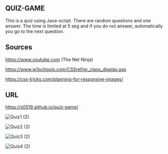 ## QUIZ-GAME

This is a quiz using Java-script.
There are random questions and one answer.
The time is limited at 5 seg and if you do not answer, 
automatically you go to the next question.



## Sources
https://www.youtube.com (The Net Ninja)

https://www.w3schools.com/CSSref/pr_class_display.asp

https://css-tricks.com/planning-for-responsive-images/


## URL 
https://s0519.github.io/quiz-game/



![Quiz1 (2)](https://user-images.githubusercontent.com/80322588/117845442-2994bb00-b246-11eb-9dcf-303ca7fba18b.png)


![Quiz2 (2)](https://user-images.githubusercontent.com/80322588/117845475-30bbc900-b246-11eb-902f-c50b338a5d12.png)


![Quiz3 (2)](https://user-images.githubusercontent.com/80322588/117845492-36b1aa00-b246-11eb-9c51-cef31c0f4854.png)


![Quiz4 (2)](https://user-images.githubusercontent.com/80322588/117845514-3d402180-b246-11eb-8716-591f42e88acb.png)




